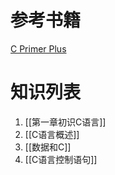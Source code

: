 # 参考书籍
[C Primer Plus](https://weread.qq.com/web/reader/a99327c071d07b0da996784)

# 知识列表
1. [[第一章初识C语言]] 
2. [[C语言概述]]
3. [[数据和C]]
4. [[C语言控制语句]]
